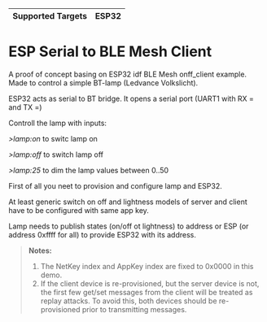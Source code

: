 | Supported Targets | ESP32 |
| ----------------- | ----- |

ESP Serial to BLE Mesh Client
========================

A proof of concept basing on ESP32 idf BLE Mesh onff_client example.
Made to control a simple BT-lamp (Ledvance Volkslicht).

ESP32 acts as serial to BT bridge.
It opens a serial port (UART1 with RX = and TX =)

Controll the lamp with inputs:

*>lamp:on*    to switc lamp on

*>lamp:off*   to switch lamp off

*>lamp:25*  to dim the lamp values between 0..50 

First of all you neet to provision and configure lamp and ESP32.

At least generic switch on off and lightness models of server and client have to be configured with same app key.

Lamp needs to publish states (on/off ot lightness) to address or ESP (or address 0xffff for all) to provide ESP32 with its address.

>**Notes:**
>
>1. The NetKey index and AppKey index are fixed to 0x0000 in this demo.
>2. If the client device is re-provisioned, but the server device is not, the first few get/set messages from the client will be treated as replay attacks. To avoid this, both devices should be re-provisioned prior to transmitting messages.
